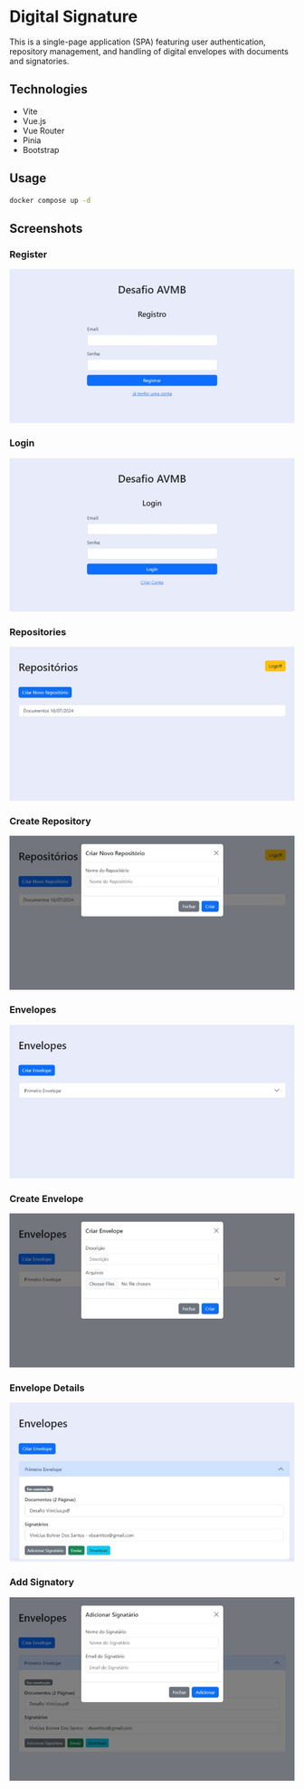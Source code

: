 # Digital Signature

This is a single-page application (SPA) featuring user authentication, repository management, and handling of digital envelopes with documents and signatories.

## Technologies

- Vite
- Vue.js
- Vue Router
- Pinia
- Bootstrap

## Usage

```bash
docker compose up -d
```

## Screenshots

### Register

![Register](assets/Screenshot_16-7-2024_143219_localhost.jpeg)

### Login

![Login](assets/Screenshot_16-7-2024_143232_localhost.jpeg)

### Repositories

![Repositories](assets/Screenshot_16-7-2024_143248_localhost.jpeg)

### Create Repository

![CreateRepository](assets/Screenshot_16-7-2024_143320_localhost.jpeg)

### Envelopes

![Envelopes](assets/Screenshot_16-7-2024_143319_localhost.jpeg)

### Create Envelope

![CreateEnvelope](assets/Screenshot_16-7-2024_143411_localhost.jpeg)

### Envelope Details

![EnvelopeDetails](assets/Screenshot_16-7-2024_143337_localhost.jpeg)

### Add Signatory

![AddSignatory](assets/Screenshot_16-7-2024_143927_localhost.jpeg)
